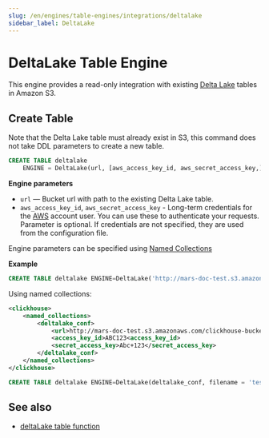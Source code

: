 ```yaml
---
slug: /en/engines/table-engines/integrations/deltalake
sidebar_label: DeltaLake
---
```


# DeltaLake Table Engine

This engine provides a read-only integration with existing [Delta Lake](https://github.com/delta-io/delta) tables in Amazon S3.

## Create Table

Note that the Delta Lake table must already exist in S3, this command does not take DDL parameters to create a new table.

``` sql
CREATE TABLE deltalake
    ENGINE = DeltaLake(url, [aws_access_key_id, aws_secret_access_key,])
```

**Engine parameters**

-   `url` — Bucket url with path to the existing Delta Lake table.
-   `aws_access_key_id`, `aws_secret_access_key` - Long-term credentials for the [AWS](https://aws.amazon.com/) account user.  You can use these to authenticate your requests. Parameter is optional. If credentials are not specified, they are used from the configuration file.

Engine parameters can be specified using [Named Collections](../../../operations/named-collections.md)

**Example**

```sql
CREATE TABLE deltalake ENGINE=DeltaLake('http://mars-doc-test.s3.amazonaws.com/clickhouse-bucket-3/test_table/', 'ABC123', 'Abc+123')
```

Using named collections:

``` xml
<clickhouse>
    <named_collections>
        <deltalake_conf>
            <url>http://mars-doc-test.s3.amazonaws.com/clickhouse-bucket-3/</url>
            <access_key_id>ABC123<access_key_id>
            <secret_access_key>Abc+123</secret_access_key>
        </deltalake_conf>
    </named_collections>
</clickhouse>
```

```sql
CREATE TABLE deltalake ENGINE=DeltaLake(deltalake_conf, filename = 'test_table')
```

## See also

-  [deltaLake table function](../../../sql-reference/table-functions/deltalake.md)
